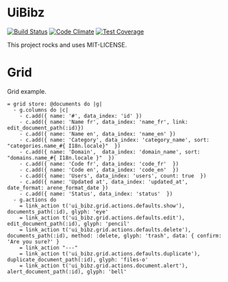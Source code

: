 # UiBibz

[![Build Status](https://travis-ci.org/thooams/Ui-Bibz.svg)](https://travis-ci.org/thooams/Ui-Bibz)
[![Code Climate](https://codeclimate.com/github/thooams/Ui-Bibz/badges/gpa.svg)](https://codeclimate.com/github/thooams/Ui-Bibz)
[![Test Coverage](https://codeclimate.com/github/thooams/Ui-Bibz/badges/coverage.svg)](https://codeclimate.com/github/thooams/Ui-Bibz)

This project rocks and uses MIT-LICENSE.




# Grid

Grid example.

```
= grid store: @documents do |g|
  - g.columns do |c|
    - c.add({ name: '#', data_index: 'id' })
    - c.add({ name: 'Name fr', data_index: 'name_fr', link: edit_document_path(:id)})
    - c.add({ name: 'Name en', data_index: 'name_en' })
    - c.add({ name: 'Category', data_index: 'category_name', sort: "categories.name_#{ I18n.locale}"  })
    - c.add({ name: 'Domain',  data_index: 'domain_name', sort: "domains.name_#{ I18n.locale }"  })
    - c.add({ name: 'Code fr', data_index: 'code_fr'  })
    - c.add({ name: 'Code en', data_index: 'code_en'  })
    - c.add({ name: 'Users', data_index: 'users', count: true  })
    - c.add({ name: 'Updated at', data_index: 'updated_at', date_format: arene_format_date })
    - c.add({ name: 'Status', data_index: 'status'  })
  - g.actions do
    = link_action t('ui_bibz.grid.actions.defaults.show'), documents_path(:id), glyph: 'eye'
    = link_action t('ui_bibz.grid.actions.defaults.edit'), edit_document_path(:id), glyph: 'pencil'
    = link_action t('ui_bibz.grid.actions.defaults.delete'), documents_path(:id), method: :delete, glyph: 'trash', data: { confirm: 'Are you sure?' }
    = link_action "---"
    = link_action t('ui_bibz.grid.actions.defaults.duplicate'), duplicate_document_path(:id), glyph: 'files-o'
    = link_action t('ui_bibz.grid.actions.document.alert'), alert_document_path(:id), glyph: 'bell'

```

